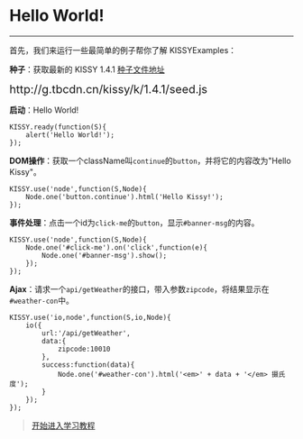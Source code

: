 
# Hello World!

--------------------------------------------

首先，我们来运行一些最简单的例子帮你了解 KISSY<span class="badge">Examples</span>：

**种子**：获取最新的 KISSY 1.4.1 [种子文件地址](http://g.tbcdn.cn/kissy/k/1.4.1/seed.js)

<div class="alert alert-info">
	<div style="font-size:20px;">http://g.tbcdn.cn/kissy/k/1.4.1/seed.js</div>
</div>

**启动**：Hello World!

	KISSY.ready(function(S){
		alert('Hello World!');
	});

**DOM操作**：获取一个className叫`continue`的`button`，并将它的内容改为"Hello Kissy"。

	KISSY.use('node',function(S,Node){
		Node.one('button.continue').html('Hello Kissy!');
	});

**事件处理**：点击一个id为`click-me`的`button`，显示`#banner-msg`的内容。

	KISSY.use('node',function(S,Node){
		Node.one('#click-me').on('click',function(e){
			Node.one('#banner-msg').show();
		});
	});

**Ajax**：请求一个`api/getWeather`的接口，带入参数`zipcode`，将结果显示在`#weather-con`中。

	KISSY.use('io,node',function(S,io,Node){
		io({
			url:'/api/getWeather',
			data:{
				zipcode:10010
			},
			success:function(data){
				Node.one('#weather-con').html('<em>' + data + '</em> 摄氏度');
			}
		});
	});

> [开始进入学习教程](startup.html)